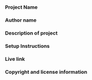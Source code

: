 ### Project Name


### Author name
### Description of project
### Setup Instructions
### Live link
### Copyright and license information